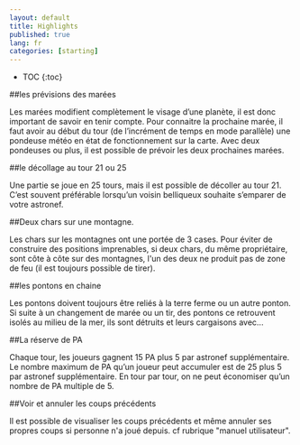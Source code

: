 ```yaml
---
layout: default
title: Highlights
published: true
lang: fr
categories: [starting]
---
```

* TOC
{:toc}

##les prévisions des marées

Les marées modifient complètement le visage d’une planète, il est donc important de savoir en tenir compte. Pour connaitre la prochaine marée, il faut avoir au début du tour (de l’incrément de temps en mode parallèle) une pondeuse météo en état de fonctionnement sur la carte.
Avec deux pondeuses ou plus, il est possible de prévoir les deux prochaines marées.

##le décollage au tour 21 ou 25

Une partie se joue en 25 tours, mais il est possible de décoller au tour 21. C’est souvent préférable lorsqu’un voisin belliqueux souhaite s’emparer de votre astronef.

##Deux chars sur une montagne.

Les chars sur les montagnes ont une portée de 3 cases. Pour éviter de construire des positions imprenables, si deux chars, du même propriétaire, sont côte à côte sur des montagnes, l'un des deux ne produit pas de zone de feu (il est toujours possible de tirer).

##les pontons en chaine

Les pontons doivent toujours être reliés à la terre ferme ou un autre ponton. Si suite à un changement de marée ou un tir, des pontons ce retrouvent isolés au milieu de la mer, ils sont détruits et leurs cargaisons avec...

##La réserve de PA

Chaque tour, les joueurs gagnent 15 PA plus 5 par astronef supplémentaire.
Le nombre maximum de PA qu’un joueur peut accumuler est de 25 plus 5 par astronef supplémentaire.
En tour par tour, on ne peut économiser qu’un nombre de PA multiple de 5.

##Voir et annuler les coups précédents

Il est possible de visualiser les coups précédents et même annuler ses propres coups si personne n'a joué depuis. cf rubrique "manuel utilisateur".
